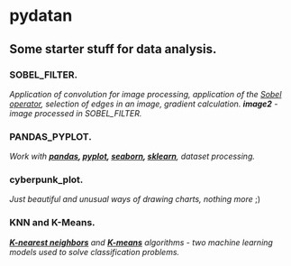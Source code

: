 # pydatan
## Some starter stuff for data analysis.

### SOBEL_FILTER.
*Application of convolution for image processing, application of the <ins>Sobel operator</ins>, selection of edges in an image, gradient calculation.*
***image2*** - *image processed in SOBEL_FILTER.*

### PANDAS_PYPLOT.
*Work with **<ins>pandas</ins>, <ins>pyplot</ins>, <ins>seaborn</ins>, <ins>sklearn</ins>**, dataset processing.*

### cyberpunk_plot.
*Just beautiful and unusual ways of drawing charts, nothing more* ;)

### KNN and K-Means.
***<ins>K-nearest neighbors</ins>** and **<ins>K-means</ins>** algorithms - two machine learning models used to solve classification problems.*
